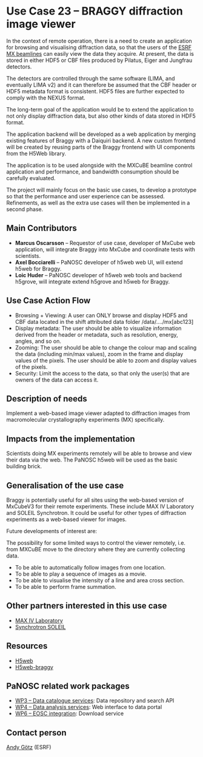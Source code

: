 Use Case 23 – BRAGGY diffraction image viewer
=========================================================
In the context of remote operation, there is a need to create an application for browsing and visualising diffraction data, so that the users of the [ESRF MX beamlines](https://www.esrf.fr/UsersAndScience/Experiments/MX/About_our_beamlines) can easily view the data they acquire. At present, the data is stored in either HDF5 or CBF files produced by Pilatus, Eiger and Jungfrau detectors.

The detectors are controlled through the same software (LIMA, and eventually LIMA v2) and it can therefore be assumed that the CBF header or HDF5 metadata format is consistent. HDF5 files are further expected to comply with the NEXUS format.

The long-term goal of the application would be to extend the application to not only display diffraction data, but also other kinds of data stored in HDF5 format.

The application backend will be developed as a web application by merging existing features of Braggy with a Daiquiri backend. A new custom frontend will be created by reusing parts of the Braggy frontend with UI components from the H5Web library.

The application is to be used alongside with the MXCuBE beamline control application and performance, and bandwidth consumption should be carefully evaluated.

The project will mainly focus on the basic use cases, to develop a prototype so that the performance and user experience can be assessed. Refinements, as well as the extra use cases will then be implemented in a second phase.

Main Contributors
------
* **Marcus Oscarsson** – Requestor of use case, developer of MxCube web application, will integrate Braggy into MxCube and coordinate tests with scientists.
* **Axel Bocciarelli** – PaNOSC developer of h5web web UI, will extend h5web for Braggy.
* **Loic Huder** – PaNOSC developer of h5web web tools and backend h5grove, will integrate extend h5grove and h5web for Braggy.

Use Case Action Flow
------
* Browsing + Viewing: A user can ONLY browse and display HDF5 and CBF data located in the shift attributed data folder /data/…./mx[abc123]
* Display metadata: The user should be able to visualize information derived from the header or metadata, such as resolution, energy, angles, and so on.
* Zooming: The user should be able to change the colour map and scaling the data (including min/max values), zoom in the frame and display values of the pixels. The user should be able to zoom and display values of the pixels.
* Security: Limit the access to the data, so that only the user(s) that are owners of the data can access it.

Description of needs
------
Implement a web-based image viewer adapted to diffraction images from macromolecular crystallography experiments (MX) specifically.

Impacts from the implementation
------
Scientists doing MX experiments remotely will be able to browse and view their data via the web. The PaNOSC h5web will be used as the basic building brick.

Generalisation of the use case
------
Braggy is potentially useful for all sites using the web-based version of MxCubeV3 for their remote experiments. These include MAX IV Laboratory and SOLEIL Synchrotron. It could be useful for other types of diffraction experiments as a web-based viewer for images.

Future developments of interest are:

The possibility for some limited ways to control the viewer remotely, i.e. from MXCuBE move to the directory where they are currently collecting data.
* To be able to automatically follow images from one location.
* To be able to play a sequence of images as a movie.
* To be able to visualise the intensity of a line and area cross section.
* To be able to perform frame summation.

Other partners interested in this use case
------
* [MAX IV Laboratory](https://www.maxiv.lu.se/)
* [Synchrotron SOLEIL](https://www.synchrotron-soleil.fr/en)

Resources
------
* [H5web](https://github.com/silx-kit/h5web)
* [H5web-braggy](https://gitlab.esrf.fr/ui/h5web-braggy)

PaNOSC related work packages
------
* [WP3 – Data catalogue services](https://www.panosc.eu/work-packages/work-package-3-data-catalog-services/): Data repository and search API
* [WP4 – Data analysis services](https://www.panosc.eu/work-packages/work-package-4-data-analysis-services/): Web interface to data portal
* [WP6 – EOSC integration](https://www.panosc.eu/work-packages/work-package-6-eosc-integration/): Download service

Contact person
------
[Andy Götz](mailto:andy.gotz@esrf.fr) (ESRF)
